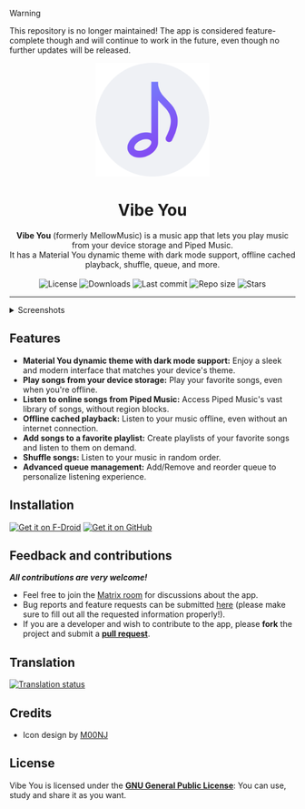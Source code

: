 > [!WARNING]  
> This repository is no longer maintained! The app is considered feature-complete though and will continue to work in the future, even though no further updates will be released.

<div align="center">
  <img width="200" height="200" src="fastlane/metadata/android/en-US/images/icon.png" alt="App icon">
  <h1 align="center">Vibe You</h1>
  <b>Vibe You</b> (formerly MellowMusic) is a music app that lets you play music from your device storage and Piped Music.
  <br>It has a Material You dynamic theme with dark mode support, offline cached playback, shuffle, queue, and more.
</div>
<br>

<div align="center">
    <img alt="License" src="https://img.shields.io/github/license/you-apps/VibeYou?color=c3e7ff&style=flat-square">
    <img alt="Downloads" src="https://img.shields.io/github/downloads/you-apps/VibeYou/total.svg?color=c3e7ff&style=flat-square">
    <img alt="Last commit" src="https://img.shields.io/github/last-commit/you-apps/VibeYou?color=c3e7ff&style=flat-square">
    <img alt="Repo size" src="https://img.shields.io/github/repo-size/you-apps/VibeYou?color=c3e7ff&style=flat-square">
    <img alt="Stars" src="https://img.shields.io/github/stars/you-apps/VibeYou?color=c3e7ff&style=flat-square">
    <br>
</div>

---

<details>
  <summary>  Screenshots</summary>
<p align="center">
  <img src="fastlane/metadata/android/en-US/images/phoneScreenshots/1.jpg" width="30%" />
  <img src="fastlane/metadata/android/en-US/images/phoneScreenshots/2.jpg" width="30%" />
  <img src="fastlane/metadata/android/en-US/images/phoneScreenshots/3.jpg" width="30%" />
</p>
<p align="center">
  <img src="fastlane/metadata/android/en-US/images/phoneScreenshots/4.jpg" width="30%" />
  <img src="fastlane/metadata/android/en-US/images/phoneScreenshots/5.jpg" width="30%" />
  <img src="fastlane/metadata/android/en-US/images/phoneScreenshots/6.jpg" width="30%" />
</p>
<p align="center">
  <img src="fastlane/metadata/android/en-US/images/phoneScreenshots/7.jpg" width="30%" />
</p>
</details>

## Features

- **Material You dynamic theme with dark mode support:** Enjoy a sleek and modern interface that
  matches your device's theme.
- **Play songs from your device storage:** Play your favorite songs, even when you're offline.
- **Listen to online songs from Piped Music:** Access Piped Music's vast library of songs,
  without region blocks.
- **Offline cached playback:** Listen to your music offline, even without an internet connection.
- **Add songs to a favorite playlist:** Create playlists of your favorite songs and listen to them
  on demand.
- **Shuffle songs:** Listen to your music in random order.
- **Advanced queue management:** Add/Remove and reorder queue to personalize listening experience.

## Installation


[<img src="https://fdroid.gitlab.io/artwork/badge/get-it-on.png"
     alt="Get it on F-Droid"
     height="80">](https://f-droid.org/packages/app.suhasdissa.vibeyou/)
[<img src="https://github.com/machiav3lli/oandbackupx/blob/034b226cea5c1b30eb4f6a6f313e4dadcbb0ece4/badge_github.png"
    alt="Get it on GitHub"
    height="80">](https://github.com/you-apps/VibeYou/releases/latest)

<!-- ---------- Contribution ---------- -->
## Feedback and contributions
***All contributions are very welcome!***

* Feel free to join the [Matrix room](https://matrix.to/#/#you-apps:matrix.org) for discussions about the app.
* Bug reports and feature requests can be submitted [here](https://github.com/you-apps/VibeYou/issues) (please make sure to fill out all the requested information properly!).
* If you are a developer and wish to contribute to the app, please **fork** the project and submit a [**pull request**](https://help.github.com/articles/about-pull-requests/).

## Translation
<a href="https://hosted.weblate.org/projects/you-apps/vibe-you/">
<img src="https://hosted.weblate.org/widgets/you-apps/-/vibe-you/287x66-grey.png" alt="Translation status" />
</a>

## Credits
* Icon design by [M00NJ](https://github.com/M00NJ)

## License

Vibe You is licensed under the [**GNU General Public License**](https://www.gnu.org/licenses/gpl.html): You can use, study and share it as you want.

